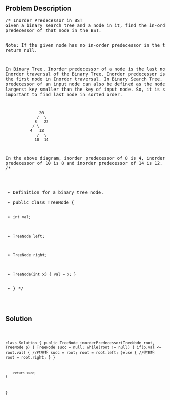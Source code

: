 <!--
<style>
  body { font-family: Arial, sans-serif; }
  .container { max-width: 500px; margin: auto; padding: 20px; }
  .comment-block { background-color: #f9f9f9; padding: 10px; border-left: 5px solid #ccc; }
  .code-block { background-color: #f4f4f4; padding: 10px; border: 1px solid #ddd; }
</style>
-->

<div class='container'>
<h2>Problem Description</h2>
<div class='comment-block'>
<pre>
/* Inorder Predecessor in BST
Given a binary search tree and a node in it, find the in-order 
predecessor of that node in the BST.

Note: If the given node has no in-order predecessor in the tree, return null.

In Binary Tree, Inorder predecessor of a node is the last node in 
Inorder traversal of the Binary Tree. 
Inorder predecessor is NULL for the first node in Inorder traversal.
In Binary Search Tree, Inorder predecessor of an input node can also 
be defined as the node with the largerst key smaller than the key of input node. 
So, it is sometimes important to find last node in sorted order.

                   20
                  /  \
                 8   22
                / \
               4   12
                  /  \
                 10  14 

In the above diagram, inorder predecessor of 8 is 4, 
inorder predecessor of 10 is 8 and inorder predecessor of 14 is 12.
*/
/**
 * Definition for a binary tree node.
 * public class TreeNode {
 *     int val;
 *     TreeNode left;
 *     TreeNode right;
 *     TreeNode(int x) { val = x; }
 * }
 */
</pre>
</div>

<h2>Solution</h2>
<div class='code-block'>
<pre><code class='language-java'>

class Solution {
    public TreeNode inorderPredecessor(TreeNode root, TreeNode p) {
        TreeNode succ = null;
        while(root != null) {
            if(p.val <= root.val) { //往左拐
            	succ = root;
                root = root.left;
            }else { //往右拐
                root = root.right;
            }
        }
        
        return succ;
    }
}
</code></pre>
</div>
</div>
